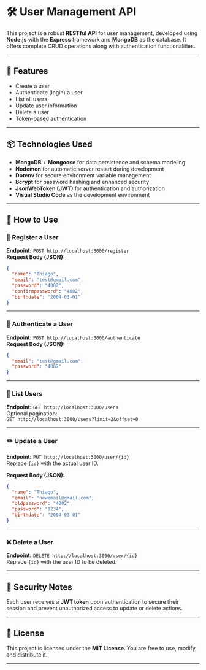 
# 🛠️ User Management API

This project is a robust **RESTful API** for user management, developed using **Node.js** with the **Express** framework and **MongoDB** as the database. It offers complete CRUD operations along with authentication functionalities.

---

## 🚀 Features

- Create a user
- Authenticate (login) a user
- List all users
- Update user information
- Delete a user
- Token-based authentication

---

## 📦 Technologies Used

- **MongoDB** + **Mongoose** for data persistence and schema modeling
- **Nodemon** for automatic server restart during development
- **Dotenv** for secure environment variable management
- **Bcrypt** for password hashing and enhanced security
- **JsonWebToken (JWT)** for authentication and authorization
- **Visual Studio Code** as the development environment

---

## 🧪 How to Use

### 📍 Register a User

**Endpoint:** `POST http://localhost:3000/register`  
**Request Body (JSON):**
```json
{
  "name": "Thiago",
  "email": "test@gmail.com",
  "password": "4002",
  "confirmpassword": "4002",
  "birthdate": "2004-03-01"
}
```

---

### 🔐 Authenticate a User

**Endpoint:** `POST http://localhost:3000/authenticate`  
**Request Body (JSON):**
```json
{
  "email": "test@gmail.com",
  "password": "4002"
}
```

---

### 👥 List Users

**Endpoint:** `GET http://localhost:3000/users`  
Optional pagination:  
`GET http://localhost:3000/users?limit=2&offset=0`

---

### ✏️ Update a User

**Endpoint:** `PUT http://localhost:3000/user/{id}`  
Replace `{id}` with the actual user ID.

**Request Body (JSON):**
```json
{
  "name": "Thiago",
  "email": "newemail@gmail.com",
  "oldpassword": "4002",
  "password": "1234",
  "birthdate": "2004-03-01"
}
```

---

### ❌ Delete a User

**Endpoint:** `DELETE http://localhost:3000/user/{id}`  
Replace `{id}` with the user ID to be deleted.

---

## 🔐 Security Notes

Each user receives a **JWT token** upon authentication to secure their session and prevent unauthorized access to update or delete actions.

---

## 📄 License

This project is licensed under the **MIT License**. You are free to use, modify, and distribute it.

---

